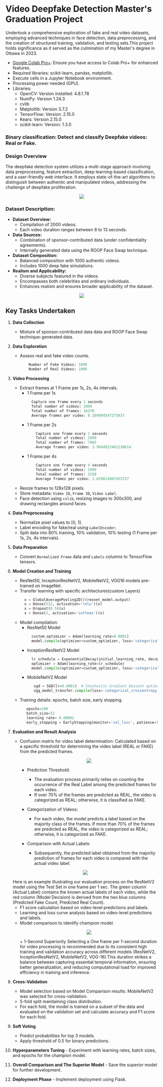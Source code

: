 # **Video Deepfake Detection Master's Graduation Project**
Undertook a comprehensive exploration of fake and real video datasets, employing advanced techniques in face detection, data preprocessing, and the creation of structured training, validation, and testing sets.This project holds significance as it served as the culmination of my Master's degree in Ottawa in 2023.

- [Google Colab Pro+](https://colab.google/): Ensure you have access to Colab Pro+ for enhanced features.
- Required libraries: scikit-learn, pandas, matplotlib.
- Execute cells in a Jupyter Notebook environment.
- Processing power needed (GPU).
- Libraries:
   + OpenCV: Version installed: 4.8.1.78
   + NumPy: Version 1.24.3
   + cvlib
   + Matplotlib: Version 3.7.2
   + TensorFlow: Version: 2.15.0
   + Kears: Version 2.15.0
   + scikit-learn: Version: 1.3.0	

### **Binary classification:** Detect and classify Deepfake videos: Real or Fake.

### **Design Overview**
The deepfake detection system utilizes a multi-stage approach involving data preprocessing, feature extraction, deep learning-based classification, and a user-friendly web interface. It employs state-of-the-art algorithms to distinguish between authentic and manipulated videos, addressing the challenge of deepfake proliferation.
 <p align="center">
   <img src="https://github.com/RimTouny/Video-Deepfake-Detection-Masters-Graduation-Project/assets/48333870/c1a6a0f7-4e95-4e55-bc09-3b43d6e4426b">
 </p>
 
### Dataset Description:
 - **Dataset Overview:**
   - Compilation of 2000 videos.
   - Each video duration ranges between 8 to 13 seconds.
 - **Data Sources:**
   - Combination of sponsor-contributed data (under confidentiality agreements).
   - Internally generated data using the ROOP Face Swap technique.
 - **Dataset Composition:**
   - Balanced composition with 1000 authentic videos.
   - Includes 1000 deep fake simulations.
 - **Realism and Applicability:**
   - Diverse subjects featured in the videos.
   - Encompasses both celebrities and ordinary individuals.
   - Enhances realism and ensures broader applicability of the dataset.
 <p align="center">
   <img src="https://github.com/RimTouny/Video-Deepfake-Detection-Masters-Graduation-Project/assets/48333870/8f763783-3603-478d-9430-2bbf656ef734">
 </p>
 
## **Key Tasks Undertaken**    
   1. **Data Collection**
      - Mixture of sponsor-contributed data data and ROOP Face Swap technique-generated data.
     
   2. **Data Exploration**
      - Assess real and fake video counts.
        ```python
            Number of Fake Videos: 1000
            Number of Real Videos: 1000
         ```
   3. **Video Processing**
      - Extract frames at 1 Frame per 1s, 2s, 4s intervals.
        + 1 Frame per 1s
          ```python
            Capture one frame every 1 seconds
            Total number of videos: 1999
            Total number of frames: 16370
            Average frames per video: 8.189094547273637
          ```
         + 1 Frame per 2s
           ```python
               Capture one frame every 2 seconds
               Total number of videos: 1999
               Total number of frames: 7965
               Average frames per video: 3.9844922461230614
           ```
         + 1 Frame per 4s
           ```python
               Capture one frame every 4 seconds
               Total number of videos: 1999
               Total number of frames: 3258
               Average frames per video: 1.629814907453727
            ```
      - Resize frames to 128x128 pixels.
      - Store metadata: `Video ID`, `Frame ID`, `Video Label`.
      - Face detection using `cvlib`, resizing images to 300x300, and drawing rectangles around faces.
   
   4. **Data Preprocessing**
      - Normalize pixel values to [0, 1].
      - Label encoding for fake/real using `LabelEncoder`.
      - Split data into 80% training, 10% validation, 10% testing (1 Frame per 1s, 2s, 4s intervals).
   
   5. **Data Preparation**
      - Convert `Normalized Frame` data and `Labels` columns to TensorFlow tensors.

   6. **Model Creation and Training**
      - ResNet50, InceptionResNetV2, MobileNetV2, VGG16 models pre-trained on ImageNet.
      - Transfer learning with specific architectures(custom Layers)
        ```python
          x = GlobalAveragePooling2D()(resnet_model.output)
          x = Dense(512, activation='relu')(x)
          x = Dropout(0.5)(x) 
          x = Dense(2, activation='softmax')(x)
        ```
      - Model compilation:
        + ResNet50 Model
           ```python
             custom_optimizer = Adam(learning_rate=0.0001)   
             model.compile(optimizer=custom_optimizer, loss='categorical_crossentropy', metrics=['accuracy'])
           ```
        + InceptionResNetV2 Model
           ```python
             lr_schedule = ExponentialDecay(initial_learning_rate, decay_steps=100000, decay_rate=0.96, staircase=True)
             optimizer = Adam(learning_rate=lr_schedule)
             model.compile(optimizer=custom_optimizer, loss='categorical_crossentropy', metrics=['accuracy'])
           ```
        + MobileNetV2 Model
          ```python
             sgd = SGD(lr=0.0001)  # Stochastic Gradient Descent optimizer with a specific learning rate
             vgg_model_transfer.compile(loss='categorical_crossentropy', optimizer=sgd, metrics=['accuracy'])  # Compile the model

          ```
      - Training details: epochs, batch size, early stopping.
        ```python
           epochs=100
           batch_size=32
           learning rate= 0.00001
           early_stopping = EarlyStopping(monitor='val_loss', patience=7, restore_best_weights=True)
        ```

   
   7. **Evaluation and Result Analysis**
      - Confusion matrix for video label determination: Calculated based on a specific threshold for determining the video label (REAL or FAKE) from the predicted frames.
          <p align="center">
            <img src="https://github.com/RimTouny/Video-Deepfake-Detection-Masters-Graduation-Project/assets/48333870/3da2ced4-736e-4ed0-a223-6e7b42579026">
          </p>
         
         + Prediction Threshold:
            - The evaluation process primarily relies on counting the occurrence of the Real Label among the predicted frames for each video.
            - If over 70% of the frames are predicted as REAL, the video is categorized as REAL; otherwise, it is classified as FAKE.

         + Categorization of Videos:
            - For each video, the model predicts a label based on the majority class of the frames. If more than 70% of the frames are predicted as REAL, the video is categorized as REAL; otherwise, it is categorized as FAKE.

         + Comparison with Actual Labels:
            - Subsequently, the predicted label obtained from the majority prediction of frames for each video is compared with the actual video label.
       <p align="center">
         <img src="https://github.com/RimTouny/Video-Deepfake-Detection-Masters-Graduation-Project/assets/48333870/0ae81b1d-a233-4379-8519-f8e4825595e3">
       </p>
           Here is an example illustrating our evaluation process on the ResNetV2 model using the Test Set in one frame per 1 sec. The green column (Actual Label) contains the known actual labels of each video, while the red column (Model Decision) is derived from the two blue columns (Predicted Fake Count, Predicted Real Count).

      - F1 score calculation based on video-level predictions and labels.
      - Learning and loss curve analysis  based on video-level predictions and labels.
      - Model comparison to identify champion model.
           <p align="center">
            <img src="https://github.com/RimTouny/Video-Deepfake-Detection-Masters-Graduation-Project/assets/48333870/951619d5-30fc-4835-8c14-87633d0aa90b">
          </p>
         + 1-Second Superiority
            Selecting a One frame per 1-second duration for video processing is recommended due to its consistent high
            training and validation accuracy across different models (ResNetV2, InceptionResNetV2, MobileNetV2, VGG-16).This duration strikes a balance between capturing essential temporal information, ensuring better generalization, and
            reducing computational load for improved efficiency in training and inference.
   
   8. **Cross-Validation**
      - Model selection based on Model Comparison results: MobileNetV2 was selected for cross-validation.
      - 5-fold split maintaining class distribution.
      - For each fold, the model is trained on a subset of the data and evaluated on the validation set and calculate accuracy and F1 score for each fold.
   
   9. **Soft Voting**
      - Predict probabilities for top 3 models.
      - Apply threshold of 0.5 for binary predictions.
   
   10. **Hyperparameters Tuning**
      - Experiment with learning rates, batch sizes, and epochs for the champion model.
   
   11. **Overall Comparison and The Superior Model**
      - Save the superior model for further development.
   
   12. **Deployment Phase**
      - Implement deployment using Flask.
